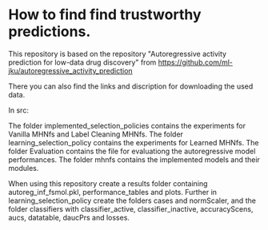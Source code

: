 # How to find find trustworthy predictions.

This repository is based on the repository "Autoregressive activity prediction for low-data drug discovery" from  https://github.com/ml-jku/autoregressive_activity_prediction

There you can also find the links and discription for downloading the used data.

In src:

The folder implemented_selection_policies contains the experiments for Vanilla MHNfs and Label Cleaning MHNfs.
The folder learning_selection_policy contains the experiments for Learned MHNfs.
The folder Evaluation contains the file for evaluationg the autoregressive model performances.
The folder mhnfs contains the implemented models and their modules.

When using this repository create a results folder containing autoreg_inf_fsmol.pkl, performance_tables and plots.
Further in learning_selection_policy create the folders cases and normScaler, and the folder classifiers with classifier_active, classifier_inactive, accuracyScens, aucs, datatable, daucPrs and losses.
